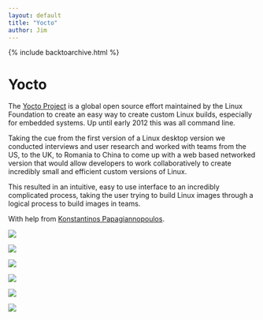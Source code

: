```yaml
---
layout: default
title: "Yocto"
author: Jim
---
```


{% include backtoarchive.html %}

# Yocto

The [Yocto Project](https://www.yoctoproject.org/) is a global open source effort maintained by the Linux Foundation to create an easy way to create custom Linux builds, especially for embedded systems. Up until early 2012 this was all command line.

Taking the cue from the first version of a Linux desktop version we conducted interviews and user research and worked with teams from the US, to the UK, to Romania to China to come up with a web based networked version that would allow developers to work collaboratively to create incredibly small and efficient custom versions of Linux.

This resulted in an intuitive, easy to use interface to an incredibly complicated process, taking the user trying to build Linux images through a logical process to build images in teams.

With help from [Konstantinos Papagiannopoulos](https://uk.linkedin.com/in/konputer).

![]({{site.url}}assets/images/yocto-1.png)

![]({{site.url}}assets/images/yocto-2.png)

![]({{site.url}}assets/images/yocto-3.png)

![]({{site.url}}assets/images/yocto-4.png)

![]({{site.url}}assets/images/yocto-5.png)

![]({{site.url}}assets/images/yocto-6.png)
